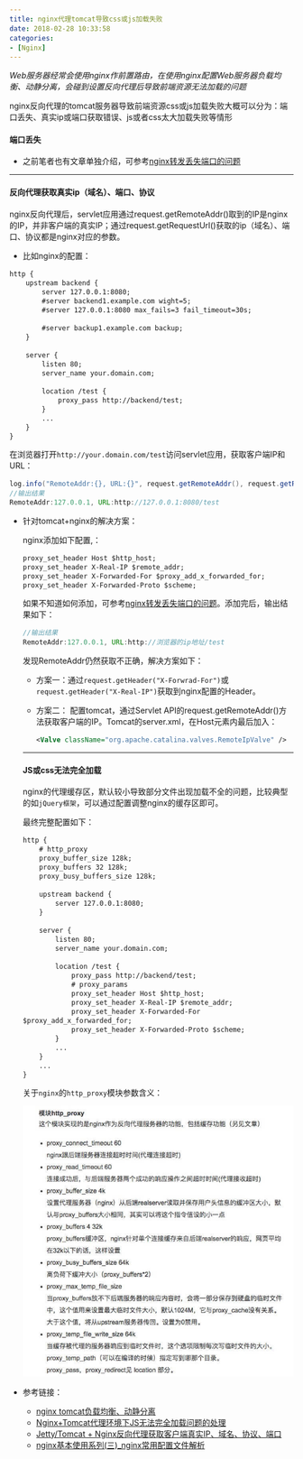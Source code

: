 ```yaml
---
title: nginx代理tomcat导致css或js加载失败
date: 2018-02-28 10:33:58
categories: 
- [Nginx]
---
```


*Web服务器经常会使用nginx作前置路由，在使用nginx配置Web服务器负载均衡、动静分离，会碰到设置反向代理后导致前端资源无法加载的问题*

nginx反向代理的tomcat服务器导致前端资源css或js加载失败大概可以分为：端口丢失、真实ip或端口获取错误、js或者css太大加载失败等情形

#### 端口丢失

- 之前笔者也有文章单独介绍，可参考[nginx转发丢失端口的问题](http://flyflyfish.com/2018/02/24/nginx%E8%BD%AC%E5%8F%91%E4%B8%A2%E5%A4%B1%E7%AB%AF%E5%8F%A3%E9%97%AE%E9%A2%98/)

---

#### 反向代理获取真实ip（域名）、端口、协议

nginx反向代理后，servlet应用通过request.getRemoteAddr()取到的IP是nginx的IP，并非客户端的真实IP；通过request.getRequestUrl()获取的ip（域名）、端口、协议都是nginx对应的参数。

- 比如nginx的配置：

```nginx
http {
    upstream backend {
        server 127.0.0.1:8080;
        #server backend1.example.com wight=5;
        #server 127.0.0.1:8080 max_fails=3 fail_timeout=30s;
        
        #server backup1.example.com backup;
    }
    
    server {
        listen 80;
        server_name your.domain.com;
        
        location /test {
            proxy_pass http://backend/test;
        }
        ...
    }
}
```

在浏览器打开`http://your.domain.com/test`访问servlet应用，获取客户端IP和URL：

```java
log.info("RemoteAddr:{}, URL:{}", request.getRemoteAddr(), request.getRequestURL());
//输出结果
RemoteAddr:127.0.0.1, URL:http://127.0.0.1:8080/test
```

- 针对tomcat+nginx的解决方案：

  nginx添加如下配置,：

  ```nginx
  proxy_set_header Host $http_host;
  proxy_set_header X-Real-IP $remote_addr;
  proxy_set_header X-Forwarded-For $proxy_add_x_forwarded_for;
  proxy_set_header X-Forwarded-Proto $scheme;
  ```

  如果不知道如何添加，可参考[nginx转发丢失端口的问题](http://flyflyfish.com/2018/02/24/nginx%E8%BD%AC%E5%8F%91%E4%B8%A2%E5%A4%B1%E7%AB%AF%E5%8F%A3%E9%97%AE%E9%A2%98/)。添加完后，输出结果如下：

  ```java
  //输出结果
  RemoteAddr:127.0.0.1, URL:http://浏览器的ip地址/test
  ```

  发现RemoteAddr仍然获取不正确，解决方案如下：

  - 方案一：通过`request.getHeader("X-Forwrad-For")`或`request.getHeader("X-Real-IP")`获取到nginx配置的Header。

  - 方案二： 配置tomcat，通过Servlet API的request.getRemoteAddr()方法获取客户端的IP。Tomcat的server.xml，在Host元素内最后加入：

    ```xml
    <Valve className="org.apache.catalina.valves.RemoteIpValve" />
    ```

  ---

  #### JS或css无法完全加载

  nginx的代理缓存区，默认较小导致部分文件出现加载不全的问题，比较典型的如`jQuery框架`，可以通过配置调整nginx的缓存区即可。

  最终完整配置如下：

  ```nginx
  http {
      # http_proxy 
      proxy_buffer_size 128k;
      proxy_buffers 32 128k;
      proxy_busy_buffers_size 128k;
      
      upstream backend {
          server 127.0.0.1:8080;
      }
      
      server {
          listen 80;
          server_name your.domain.com;
          
          location /test {
              proxy_pass http://backend/test;
              # proxy_params
              proxy_set_header Host $http_host;
              proxy_set_header X-Real-IP $remote_addr;
              proxy_set_header X-Forwarded-For $proxy_add_x_forwarded_for;
              proxy_set_header X-Forwarded-Proto $scheme;
          }
          ...
      }
      ...
  }
  ```

  关于`nginx`的`http_proxy`模块参数含义：

  ![http_proxy模块](nginx代理tomcat导致css或js加载失败/20180303185800.jpg)


- 参考链接：
  - [nginx tomcat负载均衡、动静分离](https://lanjingling.github.io/2015/10/28/nginx-tomcat-cluster/)
  - [Nginx+Tomcat代理环境下JS无法完全加载问题的处理](http://www.zving.com/c/2014-03-19/257610.shtml)
  - [Jetty/Tomcat + Nginx反向代理获取客户端真实IP、域名、协议、端口](http://blog.csdn.net/xiao__gui/article/details/73733797)
  - [nginx基本使用系列(三)_nginx常用配置文件解析](https://www.jianshu.com/p/5c7d718f15d2)

